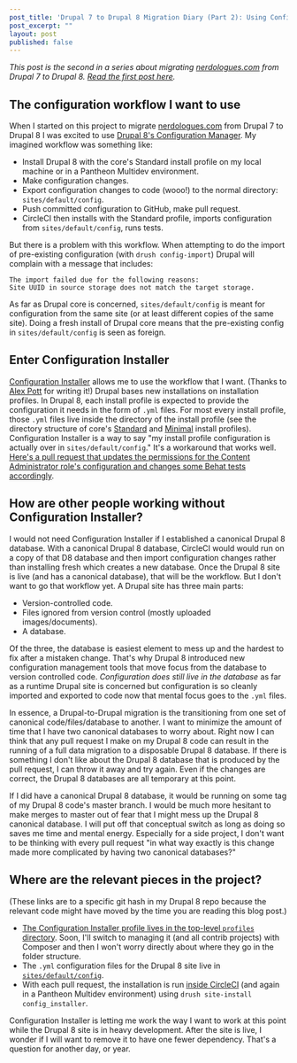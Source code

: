 ```yaml
---
post_title: 'Drupal 7 to Drupal 8 Migration Diary (Part 2): Using Config Installer to delay a canonical database'
post_excerpt: ""
layout: post
published: false
---
```


*This post is the second in a series about migrating [nerdologues.com](https://www.nerdologues.com/) from Drupal 7 to Drupal 8. [Read the first post here](http://stevector.com/2016/06/drupal-7-to-drupal-8-migration-diary-part-1-what-have-i-gotten-myself-into/).*

## The configuration workflow I want to use

When I started on this project to migrate [nerdologues.com](https://www.nerdologues.com/) from Drupal 7 to Drupal 8 I was excited to use [Drupal 8's Configuration Manager](https://www.drupal.org/documentation/administer/config). My imagined workflow was something like:

* Install Drupal 8 with the core's Standard install profile on my local machine or in a Pantheon Multidev environment.
* Make configuration changes.
* Export configuration changes to code (wooo!) to the normal directory: `sites/default/config`.
* Push committed configuration to GitHub, make pull request.
* CircleCI then installs with the Standard profile, imports configuration from `sites/default/config`, runs tests.

But there is a problem with this workflow. When attempting to do the import of pre-existing configuration (with `drush config-import`) Drupal will complain with a message that includes:

```
The import failed due for the following reasons:                         
Site UUID in source storage does not match the target storage.
```

As far as Drupal core is concerned, `sites/default/config` is meant for configuration from the same site (or at least different copies of the same site). Doing a fresh install of Drupal core means that the pre-existing config in `sites/default/config` is seen as foreign.

## Enter Configuration Installer

[Configuration Installer](https://www.drupal.org/project/config_installer) allows me to use the workflow that I want. (Thanks to [Alex Pott](https://www.drupal.org/u/alexpott) for writing it!) Drupal bases new installations on installation profiles. In Drupal 8, each install profile is expected to provide the configuration it needs in the form of `.yml` files. For most every install profile, those `.yml` files live inside the directory of the install profile (see the directory structure of core's [Standard](http://cgit.drupalcode.org/drupal/tree/core/profiles/standard?h=8.1.2) and [Minimal](http://cgit.drupalcode.org/drupal/tree/core/profiles/minimal?h=8.1.2) install profiles). Configuration Installer is a way to say "my install profile configuration is actually over in `sites/default/config`." It's a workaround that works well. [Here's a pull request that updates the permissions for the Content Administrator role's configuration and changes some Behat tests accordingly](https://github.com/stevector/nerdologues-d8/pull/67/files).

## How are other people working without Configuration Installer?

I would not need Configuration Installer if I established a canonical Drupal 8 database. With a canonical Drupal 8 database, CircleCI would would run on a copy of that D8 database and then import configuration changes rather than installing fresh which creates a new database. Once the Drupal 8 site is live (and has a canonical database), that will be the workflow. But I don't want to go that workflow yet. A Drupal site has three main parts:

- Version-controlled code.
- Files ignored from version control (mostly uploaded images/documents).
- A database.

Of the three, the database is easiest element to mess up and the hardest to fix after a mistaken change. That's why Drupal 8 introduced new configuration management tools that move focus from the database to version controlled code. *Configuration does still live in the database* as far as a runtime Drupal site is concerned but configuration is so cleanly imported and exported to code now that mental focus goes to the `.yml` files.

In essence, a Drupal-to-Drupal migration is the transitioning from one set of canonical code/files/database to another. I want to minimize the amount of time that I have two canonical databases to worry about. Right now I can think that any pull request I make on my Drupal 8 code can result in the running of a full data migration to a disposable Drupal 8 database. If there is something I don't like about the Drupal 8 database that is produced by the pull request, I can throw it away and try again. Even if the changes are correct, the Drupal 8 databases are all temporary at this point.

If I did have a canonical Drupal 8 database, it would be running on some tag of my Drupal 8 code's master branch. I would be much more hesitant to make merges to master out of fear that I might mess up the Drupal 8 canonical database. I will put off that conceptual switch as long as doing so saves me time and mental energy. Especially for a side project, I don't want to be thinking with every pull request "in what way exactly is this change made more complicated by having two canonical databases?"


## Where are the relevant pieces in the project?

(These links are to a specific git hash in my Drupal 8 repo because the relevant code might have moved by the time you are reading this blog post.)

* [The Configuration Installer profile lives in the top-level `profiles` directory](https://github.com/stevector/nerdologues-d8/tree/dbb0f71d5d71509d734ad47ab24a6a8f8ec12732/profiles/config_installer). Soon, I'll switch to managing it (and all contrib projects) with Composer and then I won't worry directly about where they go in the folder structure.
* The `.yml` configuration files for the Drupal 8 site live in [`sites/default/config`](https://github.com/stevector/nerdologues-d8/tree/dbb0f71d5d71509d734ad47ab24a6a8f8ec12732/sites/default/config).
* With each pull request, the installation is run [inside CircleCI](https://github.com/stevector/nerdologues-d8/blob/master/circle.yml#L73) (and again in a Pantheon Multidev environment) using `drush site-install config_installer`. 

Configuration Installer is letting me work the way I want to work at this point while the Drupal 8 site is in heavy development. After the site is live, I wonder if I will want to remove it to have one fewer dependency. That's a question for another day, or year.
